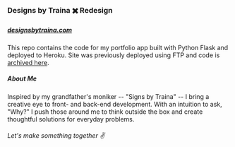 ### Designs by Traina :heavy_multiplication_x: Redesign

##### [designsbytraina.com](http://designsbytraina.com/)

This repo contains the code for my portfolio app built with Python Flask and deployed to Heroku. Site was previously deployed using FTP and code is [archived here](https://github.com/designsbytraina/portfolio).

##### About Me
Inspired by my grandfather's moniker -- "Signs by Traina" -- I bring a creative eye to front- and back-end development. With an intuition to ask, "Why?" I push those around me to think outside the box and create thoughtful solutions for everyday problems.

###### Let's make something together :v: